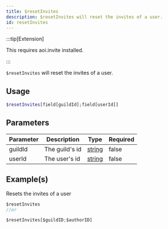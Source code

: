 ```yaml
---
title: $resetInvites
description: $resetInvites will reset the invites of a user.
id: resetInvites
---
```


:::tip[Extension]

This requires aoi.invite installed.

:::

`$resetInvites` will reset the invites of a user.

## Usage

```php
$resetInvites[field[guildId];field[userId]]
```

## Parameters

| Parameter | Description    | Type   | Required |
| --------- | -------------- | ------ | -------- |
| guildId   | The guild's id | [string](https://developer.mozilla.org/en-US/docs/Web/JavaScript/Reference/Global_Objects/String) | false    |
| userId    | The user's id  | [string](https://developer.mozilla.org/en-US/docs/Web/JavaScript/Reference/Global_Objects/String) | false    |

## Example(s)

Resets the invites of a user

```javascript
$resetInvites
//or

$resetInvites[$guildID;$authorID]
```
